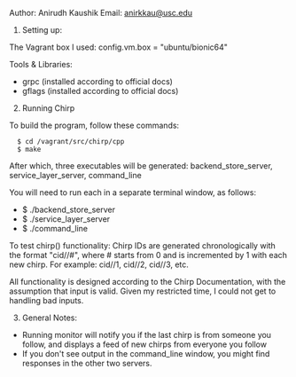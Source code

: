 Author: Anirudh Kaushik
Email: anirkkau@usc.edu

1) Setting up:

  The Vagrant box I used:
  config.vm.box = "ubuntu/bionic64"

  Tools & Libraries:
  - grpc (installed according to official docs)
  - gflags (installed according to official docs)

2) Running Chirp

  To build the program, follow these commands:
  ```
    $ cd /vagrant/src/chirp/cpp
    $ make
  ```

  After which, three executables will be generated: backend_store_server, service_layer_server, command_line

  You will need to run each in a separate terminal window, as follows:
  - $ ./backend_store_server
  - $ ./service_layer_server
  - $ ./command_line <flags>

  To test chirp() functionality:
  Chirp IDs are generated chronologically with the format "cid//#",
  where # starts from 0 and is incremented by 1 with each new chirp.
  For example: cid//1, cid//2, cid//3, etc.

  All functionality is designed according to the Chirp Documentation, with the assumption that input is valid.
  Given my restricted time, I could not get to handling bad inputs. 
   
3) General Notes: 

 - Running monitor will notify you if the last chirp is from someone you follow, and displays a feed of new chirps from everyone you follow 
 - If you don't see output in the command_line window, you might find responses in the other two servers.